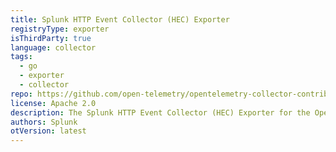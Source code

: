 ```yaml
---
title: Splunk HTTP Event Collector (HEC) Exporter
registryType: exporter
isThirdParty: true
language: collector
tags:
  - go
  - exporter
  - collector
repo: https://github.com/open-telemetry/opentelemetry-collector-contrib/tree/main/exporter/splunkhecexporter
license: Apache 2.0
description: The Splunk HTTP Event Collector (HEC) Exporter for the OpenTelemetry Collector.
authors: Splunk
otVersion: latest
---
```

